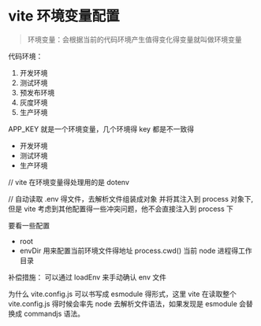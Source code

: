 # vite 环境变量配置

> 环境变量：会根据当前的代码环境产生值得变化得变量就叫做环境变量

代码环境：

1. 开发环境
2. 测试环境
3. 预发布环境
4. 灰度环境
5. 生产环境

APP_KEY 就是一个环境变量，几个环境得 key 都是不一致得

- 开发环境
- 测试环境
- 生产环境

// vite 在环境变量得处理用的是 dotenv

// 自动读取 .env 得文件，去解析文件组装成对象 并将其注入到 process 对象下,但是 vite 考虑到其他配置得一些冲突问题，他不会直接注入到 process 下

要看一些配置

- root
- envDir 用来配置当前环境文件得地址
  process.cwd() 当前 node 进程得工作目录

补偿措施：
可以通过 loadEnv 来手动确认 env 文件

为什么 vite.config.js 可以书写成 esmodule 得形式，这里 vite 在读取整个 vite.config.js 得时候会率先 node 去解析文件语法，如果发现是 esmodule 会替换成 commandjs 语法。
